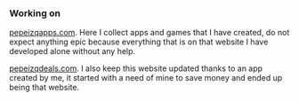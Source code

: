 ### Working on

[pepeizqapps.com](https://pepeizqapps.com/). Here I collect apps and games that I have created, do not expect anything epic because everything that is on that website I have developed  alone without any help.

[pepeizqdeals.com](https://pepeizqdeals.com/). I also keep this website updated thanks to an app created by me, it started with a need of mine to save money and ended up being that website.
